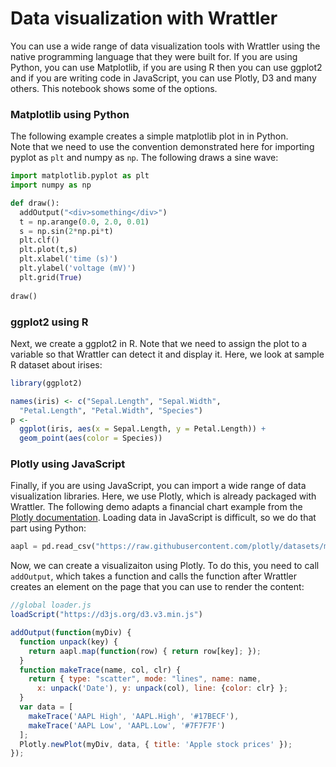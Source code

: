 # Data visualization with Wrattler

You can use a wide range of data visualization tools with Wrattler using the
native programming language that they were built for. If you are using Python,
you can use Matplotlib, if you are using R then you can use ggplot2 and if you
are writing code in JavaScript, you can use Plotly, D3 and many others.
This notebook shows some of the options.

### Matplotlib using Python

The following example creates a simple matplotlib plot in in Python.  
Note that we need to use the convention demonstrated here for importing pyplot as `plt`
and numpy as `np`. The following draws a sine wave:

```python
import matplotlib.pyplot as plt
import numpy as np  

def draw(): 
  addOutput("<div>something</div>")
  t = np.arange(0.0, 2.0, 0.01)
  s = np.sin(2*np.pi*t)
  plt.clf()
  plt.plot(t,s)  
  plt.xlabel('time (s)')  
  plt.ylabel('voltage (mV)')
  plt.grid(True)
  
draw()  
```

### ggplot2 using R

Next, we create a ggplot2 in R. Note that we need to assign the plot to a variable
so that Wrattler can detect it and display it. Here, we look at sample R dataset
about irises:

```r
library(ggplot2)

names(iris) <- c("Sepal.Length", "Sepal.Width", 
  "Petal.Length", "Petal.Width", "Species")
p <- 
  ggplot(iris, aes(x = Sepal.Length, y = Petal.Length)) +
  geom_point(aes(color = Species))
```

### Plotly using JavaScript

Finally, if you are using JavaScript, you can import a wide range of data visualization
libraries. Here, we use Plotly, which is already packaged with Wrattler. The following 
demo adapts a financial chart example from the [Plotly documentation](https://plot.ly/javascript/).
Loading data in JavaScript is difficult, so we do that part using Python:

```python
aapl = pd.read_csv("https://raw.githubusercontent.com/plotly/datasets/master/finance-charts-apple.csv")
```

Now, we can create a visualizaiton using Plotly. To do this, you need to call `addOutput`, which
takes a function and calls the function after Wrattler creates an element on the page that you
can use to render the content:

```javascript
//global loader.js
loadScript("https://d3js.org/d3.v3.min.js")
```

```javascript
addOutput(function(myDiv) {
  function unpack(key) {
    return aapl.map(function(row) { return row[key]; });
  }
  function makeTrace(name, col, clr) {
    return { type: "scatter", mode: "lines", name: name,
      x: unpack('Date'), y: unpack(col), line: {color: clr} };
  }
  var data = [ 
    makeTrace('AAPL High', 'AAPL.High', '#17BECF'),
    makeTrace('AAPL Low', 'AAPL.Low', '#7F7F7F')
  ];
  Plotly.newPlot(myDiv, data, { title: 'Apple stock prices' });
});
```
